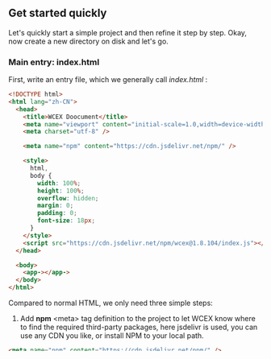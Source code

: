 <!--DESC: {"icon":"sports_score"} -->

## Get started quickly

Let's quickly start a simple project and then refine it step by step. Okay, now create a new directory on disk and let's go.

### Main entry: index.html

First, write an entry file, which we generally call _index.html_ :

```html
<!DOCTYPE html>
<html lang="zh-CN">
  <head>
    <title>WCEX Doocument</title>
    <meta name="viewport" content="initial-scale=1.0,width=device-width" />
    <meta charset="utf-8" />

    <meta name="npm" content="https://cdn.jsdelivr.net/npm/" />

    <style>
      html,
      body {
        width: 100%;
        height: 100%;
        overflow: hidden;
        margin: 0;
        padding: 0;
        font-size: 18px;
      }
    </style>
    <script src="https://cdn.jsdelivr.net/npm/wcex@1.8.104/index.js"></script>
  </head>

  <body>
    <app-></app->
  </body>
</html>
```

Compared to normal HTML, we only need three simple steps:

1. Add **npm** \<meta\> tag definition to the project to let WCEX know where to find the required third-party packages, here jsdelivr is used, you can use any CDN you like, or install NPM to your local path.

```html
<meta name="npm" content="https://cdn.jsdelivr.net/npm/" />
```

2. With your first component, we usually name it **app**, however, here its label name is \<app-\>, the reason for this is that due to the requirements of the Web Component standard specification, all custom components require at least one '-' character, so we need to append a '-' at the end.

```html
<app-></app->
```

3. Finally, we need to introduce the WCEX package, here directly through the public cdn, and import the latest version. WCEX is very small, without any third-party dependencies, loading is very fast, generally put this line in the last element of the \<head\> tag, the reason for this is that wcex initialization requires some predefined information, such as the NPM repository address described in the first article, of course, there are some other configurations, which we will see later. Another point is that you can optimize the initial initialization white screen of HTML.

```html
<script src="https://cdn.jsdelivr.net/npm/wcex@1.8.104/index.js"></script>
```

### First component: **\<app-\>**

In the previous section we saw that the first Web Component we defined was loaded in index.html, now let's create it, which is a classic Hello World.

- Create a new file in this directory, named **app.html which reads as follows:

```html
<template>
  <h1>Hello World!</h1>
</template>
```

As you can see, this is a normal HTML file, and its only requirement is that it must use \<template\> as the root tag.

> For knowledge about _template_, you can refer to: https://developer.mozilla.org/en-US/docs/Web/HTML/Element/template, This is the standard W3C specification, WCEX uses the standardized native Web Component specification to implement, and many technical points may be used in the future, all of which belong to the standard specification. So you can take a look at the specifications in advance, most of which can be found here: https://developer.mozilla.org/en-US/docs/Web/Web_Components

Okay, now that everything we need is done, let's actually get up and running.

### Open in a browser

As we covered in the previous chapter, one of the main things WCEX does is dynamic loading, which we hate for complex packaging and environment configuration. So the next thing is simple. You have many ways. You can get it running. Just put the above two files into any static WEB or even Github or NPM. These methods are described below:

#### Start the local HTTP service

- The easiest way is to install a fast HTTP server tool with npm

```shell
npm install -g http-server
```

- Then start in the directory just now, on the command line, go to your directory, and run the following command.

```shell
http-server
```

- You can see that your HTTP server has been started on port 8080, now open a browser and type in the address bar:

```
http://localhost:8080
```

Now you can see Hello World, of course, you can use any kind of HTTP server you like, nginx, lighttpd....

> Okay, next. You can open your browser's debugging window. Looking at your component in the DOM, this is the internal structure of a standardized Web component. Here you may be able to see the second main feature of WCEX: **Intuitive**. Due to the abandonment of VDOM and the template engine, the native implementation and the standardized implementation, you will find that the DOM structure you see in the debug window is basically the same as the structure in the template, which is very conducive to us to observe and debug problems, through the debug window, you can do almost everything you want, observe data changes, send events, change data, and so on. In order to achieve this goal as much as possible. WCEX implementation also did a lot of details, such as in WCEX's **if** and **for** structure, the implemented DOM is siblical, rather than adding another layer of wrapper elements, which is very conducive to our consistency and **intuitive** of CSS and data structure access elements.

#### Direct preview via web

If you submit the above files to **github** or publish the package through npm, you can access it directly through the CDN, and we have made a widget to help you preview directly, this tool uses **jsdelivr** as the CDN.
For specific access formats and descriptions, see https://www.jsdelivr.com/

- NPM access, please replace your own package name.

```
https://wc-ex.com/go?npm/@wcex/example-basic/index.html

https://wc-ex.com/go?npm/[YOUT PACKAGE NAME][@VERSION]/index.html

```

- For GitHub access, please replace your own repository name and path

```
https://wc-ex.com/go?gh/wc-ex/wcex/example/basic/index.html
https://wc-ex.com/go?gh/[YOU REPOS]@[COMMIT ID]/[YOU DIR]/index.html
```

> Of course, in addition to the above methods, we have also made a CLI toolkit. Very small, also only tens of K in size, does not rely on webpack, rollup and other complex packaging tools. It can help us do more work, such as hot update compilation and release, etc. Another important point is to support TypeScript. You can install **@wcex/CLI** via npm, the details of which will be covered in later sections.

### Try it now

<div>
<wcex-doc.com-playground files="['first/index.html','first/app.html','first/com/time.html']"></wcex-doc.com-playground>
</div>

- This is a practice hall, you can modify it directly in the editor below to see the real-time effect.
- In this initialization project, we have three files, the _index.html_ main entry, and two components
- You can see the rules for component reference and naming, and how data binding is handled
- Get acquainted with it first, you can try to experiment with the task.
  - Add the name attribute for _\<app\>_ in _index.html_ 
  - Change $_ value binding to _:_ string template binding in _com/time.html_ 
  - Adjust the interval of _@time_ to 2 seconds in _com/time.html_ 
  - The main syntax used: _"$$"_ is a two-way binding, _"$"_ is a compute binding, _":"_ is a template string binding, _'@'_ is an event binding
  - The syntax in CSS is slightly changed, variable binding needs to be surrounded by _"_ or _'_, and the first character _$_ or _:_ represents the binding method, which is consistent with the above rules
- When changing _com/time.html_, you can see that the update of the component code is local and does not affect the current state in the _app.html_ component, which is the same as the implementation mechanism of our client tool _@wcex/cli_, which we call **local hot update**, which will be very useful when we debug and develop.


### Next extension

Quite simply, in the next chapter, we'll try to add more features to it, for example. Add custom properties to add data binding. Handle events, and add more components.
and the processing of scripts.
- Don't forget, in the upper right corner you can choose your favorite color.

